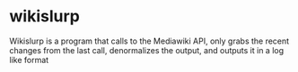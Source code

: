 wikislurp
=========

Wikislurp is a program that calls to the Mediawiki API, only grabs the recent changes from the last call, denormalizes the output, and outputs it in a log like format